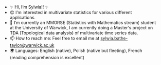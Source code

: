 - ✨ Hi, I’m Sylwia!! ✨
- 😍 I’m interested in multivariate statistics for various different applications.
- 🌱 I’m currently an MMORSE (Statistics with Mathematics stream) student at the University of Warwick, I am currently doing a Master's project on TDA (Topological data analysis) of multivariate time series data.
- 📫 How to reach me: Feel free to email me at sylwia.bathe-taylor@warwick.ac.uk
- 🌍 Languages: English (native), Polish (native but fleeting), French (reading comprehension is excellent)

<!---
sylwiabt13/sylwiabt13 is a ✨ special ✨ repository because its `README.md` (this file) appears on your GitHub profile.
You can click the Preview link to take a look at your changes.
--->
